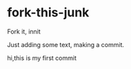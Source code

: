 # fork-this-junk
Fork it, innit

Just adding some text, making a commit.

hi,this is  my first commit
